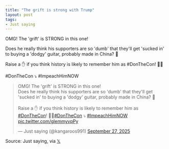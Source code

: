```yaml
---
title: "The grift is strong with Trump"
layout: post
tags:
- Just saying
---
```


OMG! The 'grift' is STRONG in this one!

Does he really think his supporters are so 'dumb' that they'll get 'sucked in' to buying a 'dodgy' guitar, probably made in China? 🤔

Raise a ✋ if you think history is likely to remember him as #DonTheCon! 🙋‍♂️

#DonTheCon ⤵️ #ImpeachHimNOW

<blockquote class="twitter-tweet"><p lang="en" dir="ltr">OMG! The &#39;grift&#39; is STRONG in this one!<br>Does he really think his supporters are so &#39;dumb&#39; that they&#39;ll get &#39;sucked in&#39; to buying a &#39;dodgy&#39; guitar, probably made in China? 🤔<br><br>Raise a ✋ if you think history is likely to remember him as <a href="https://twitter.com/hashtag/DonTheCon?src=hash&amp;ref_src=twsrc%5Etfw">#DonTheCon</a>! 🙋‍♂️<a href="https://twitter.com/hashtag/DonTheCon?src=hash&amp;ref_src=twsrc%5Etfw">#DonTheCon</a> ⤵️ <a href="https://twitter.com/hashtag/ImpeachHimNOW?src=hash&amp;ref_src=twsrc%5Etfw">#ImpeachHimNOW</a> <a href="https://t.co/glemmyvpPy">pic.twitter.com/glemmyvpPy</a></p>&mdash; Just saying (@kangaroos991) <a href="https://twitter.com/kangaroos991/status/1971727018183250306?ref_src=twsrc%5Etfw">September 27, 2025</a></blockquote> <script async src="https://platform.twitter.com/widgets.js" charset="utf-8"></script>

Source: Just saying, via [𝕏](https://x.com)
